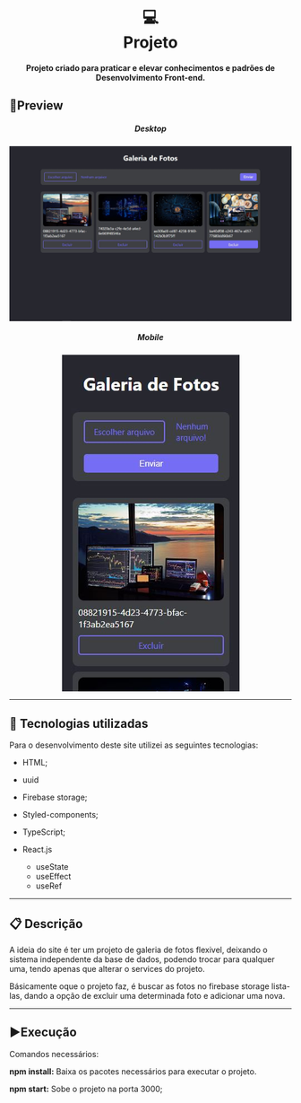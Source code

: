 <h1 align="center">
  💻<br>Projeto
</h1>
<h4 align="center">
  Projeto criado para praticar e elevar conhecimentos e padrões de Desenvolvimento Front-end.
</h4>



## 🔎Preview




<h5 align="center">Desktop</h5>

<div align="center">
<img align="center"  src="./preview/preview-desktop.JPG" alt="Foto de preview do site, versão desktop."/>

<h5 align="center">Mobile</h5>

<img align="center"  src="./preview/preview-mobile.JPG" alt="Foto de preview do site, versão mobile."/>
</div>





---

## 💼 Tecnologias utilizadas

Para o desenvolvimento deste site utilizei as seguintes tecnologias:

- HTML;

- uuid

- Firebase storage;

- Styled-components;

- TypeScript;

- React.js

  - useState
  - useEffect
  - useRef

  

---

## 📋 Descrição



<p>A ideia do site é ter um projeto de galeria de fotos flexivel, deixando o sistema independente da base de dados, podendo trocar para qualquer uma, tendo apenas que alterar o services do projeto.</p>
<p>Básicamente oque o projeto faz, é buscar as fotos no firebase storage lista-las, dando a opção de excluir uma determinada foto e adicionar uma nova.</p>
<p><p>







---

## ▶Execução

Comandos necessários:

**npm install:** Baixa os pacotes necessários para executar o projeto. 

**npm start:** Sobe o projeto na porta 3000;

